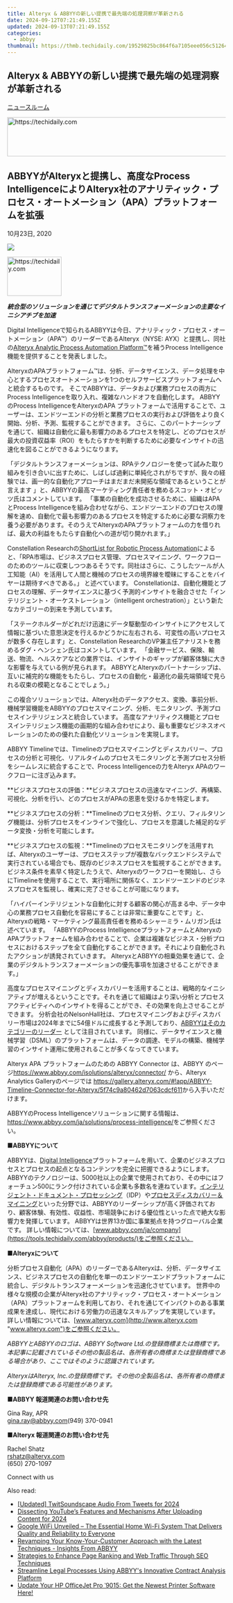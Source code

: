 ```yaml
---
title: Alteryx & ABBYYの新しい提携で最先端の処理洞察が革新される
date: 2024-09-12T07:21:49.155Z
updated: 2024-09-13T07:21:49.155Z
categories:
  - abbyy
thumbnail: https://thmb.techidaily.com/19529825bc864f6a7105eee056c51264b322fc80a0ff9dab5d25b004c909ef6a.jpg
---
```


## Alteryx & ABBYYの新しい提携で最先端の処理洞察が革新される

[ニュースルーム](https://tools.techidaily.com/abbyy/products/)

<!-- affiliate ads begin -->
<a href="https://unicoeye.pxf.io/c/5597632/2134493/18498" target="_top" id="2134493">
  <img src="//a.impactradius-go.com/display-ad/18498-2134493" border="0" alt="https://techidaily.com" width="728" height="90"/>
</a>
<img height="0" width="0" src="https://unicoeye.pxf.io/i/5597632/2134493/18498" style="position:absolute;visibility:hidden;" border="0" />
<!-- affiliate ads end -->

## ABBYYがAlteryxと提携し、高度なProcess IntelligenceによりAlteryx社のアナリティック・プロセス・オートメーション（APA）プラットフォームを拡張

10月23日, 2020

![](https://content.abbyy.com/-/media/project/abbyy/abbyy/branchtemplates/shutterstock_1272462163_1296-x-729.jpg?h=729&iar=0&w=1296)

<!-- affiliate ads begin -->
<a href="https://aligracehair.sjv.io/c/5597632/2135365/19272" target="_top" id="2135365">
  <img src="//a.impactradius-go.com/display-ad/19272-2135365" border="0" alt="https://techidaily.com" width="125" height="90"/>
</a>
<img height="0" width="0" src="https://aligracehair.sjv.io/i/5597632/2135365/19272" style="position:absolute;visibility:hidden;" border="0" />
<!-- affiliate ads end -->

**_統合型のソリューションを通じてデジタルトランスフォーメーションの主要なイニシアチブを加速_**

  
Digital Intelligenceで知られるABBYYは今日、アナリティック・プロセス・オートメーション（APA™）のリーダーであるAlteryx（NYSE: AYX）と提携し、同社の[Alteryx Analytic Process Automation Platform™](https://www.alteryx.com/products/apa-platform "Alteryx Analytic Process Automation Platform™")を補うProcess Intelligence機能を提供することを発表しました。

  
AlteryxのAPAプラットフォーム™は、分析、データサイエンス、データ処理を中心とするプロセスオートメーションを1つのセルフサービスプラットフォームへと統合するものです。 そこでABBYYは、データおよび業務プロセスの両方にProcess Intelligenceを取り入れ、複雑なハンドオフを自動化します。 ABBYYのProcess IntelligenceをAlteryxのAPA プラットフォームで活用することで、ユーザーは、エンドツーエンドの分析と業務プロセスの実行および評価をより良く開始、分析、予測、監視することができます。 さらに、このパートナーシップを通じて、組織は自動化に最も影響力のあるプロセスを特定し、どのプロセスが最大の投資収益率（ROI）をもたらすかを判断するために必要なインサイトの迅速化を図ることができるようになります。

  
「デジタルトランスフォーメーションは、RPAテクノロジーを使って試みた取り組みを引き合いに出すために、しばしば過剰に単純化されがちですが、我々の経験では、画一的な自動化アプローチはまだまだ未開拓な領域であるということが言えます 」と、ABBYYの最高マーケティング責任者を務めるスコット・オピッツ氏はコメントしています。 「事業の自動化を成功させるために、組織はAPAとProcess Intelligenceを組み合わせながら、エンドツーエンドのプロセスの理解を速め、自動化で最も影響力のあるプロセスを特定するために必要な洞察力を養う必要があります。そのうえでAlteryxのAPAプラットフォームの力を借りれば、最大の利益をもたらす自動化への道が切り開かれます。」

  
Constellation Researchの[ShortList for Robotic Process Automation](https://www.constellationr.com/research/constellation-shortlist-robotic-process-automation-4 "ShortList for Robotic Process Automation")によると、「RPA市場は、ビジネスプロセス管理、プロセスマイニング、ワークフローのためのツールに収束しつつあるそうです。同社はさらに、こうしたツールが人工知能（AI）を活用して人間と機械のプロセスの境界線を曖昧にすることをバイヤーは期待すべきである。」 と述べています。 Constellationは、自動化機能とプロセスの理解、データサイエンスに基づく予測的インサイトを融合させた「インテリジェント・オーケストレーション（intelligent orchestration）」という新たなカテゴリーの到来を予測しています。

  
「ステークホルダーがどれだけ迅速にデータ駆動型のインサイトにアクセスして情報に基づいた意思決定を行えるかどうかに左右される、可変性の高いプロセスが数多く存在します」と、Constellation ResearchのVP兼主任アナリストを務めるダグ・ヘンシェン氏はコメントしています。 「金融サービス、保険、輸送、物流、ヘルスケアなどの業界では、インサイトのギャップが顧客体験に大きな影響を与えている例が見られます。 ABBYYとAlteryxのパートナーシップは、互いに補完的な機能をもたらし、プロセスの自動化・最適化の最先端領域で見られる収束の模範となることでしょう。」

  
この複合ソリューションでは、Alteryx社のデータアクセス、変換、事前分析、機械学習機能をABBYYのプロセスマイニング、分析、モニタリング、予測プロセスインテリジェンスと統合しています。 高度なアナリティクス機能とプロセスインテリジェンス機能の画期的な組み合わせにより、最も重要なビジネスオペレーションのための優れた自動化ソリューションを実現します。

  
ABBYY Timelineでは、Timelineのプロセスマイニングとディスカバリー、プロセスの分析と可視化、リアルタイムのプロセスモニタリングと予測プロセス分析をシームレスに統合することで、Process Intelligenceの力をAlteryx APAのワークフローに注ぎ込みます。

  
**ビジネスプロセスの評価：**ビジネスプロセスの迅速なマイニング、再構築、可視化、分析を行い、どのプロセスがAPAの恩恵を受けるかを特定します。

  
**ビジネスプロセスの分析：**Timelineのプロセス分析、クエリ、フィルタリング機能は、分析プロセスをインラインで強化し、プロセスを意識した補足的なデータ変換・分析を可能にします。

  
**ビジネスプロセスの監視：**Timelineのプロセスモニタリングを活用すれば、Alteryxのユーザーは、プロセスステップが複数なバックエンドシステムで実行されている場合でも、既存のビジネスプロセスを監視することができます。 ビジネス条件を素早く特定したうえで、Alteryxのワークフローを開始し、さらにTimelineを使用することで、実行場所に関係なく、エンドツーエンドのビジネスプロセスを監視し、確実に完了させることが可能になります。

  
「ハイパーインテリジェントな自動化に対する顧客の関心が高まる中、データ中心の業務プロセス自動化を容易にすることは非常に重要なことです」と、Alteryxの戦略・マーケティング最高責任者を務めるシャーミラ・ムリガン氏は述べています。 「ABBYYのProcess IntelligenceプラットフォームとAlteryxのAPAプラットフォームを組み合わせることで、企業は複雑なビジネス・分析プロセスにおけるステップを全て自動化することができます。それにより自動化されたアクションが誘発されていきます。 AlteryxとABBYYの相乗効果を通じて、企業のデジタルトランスフォーメーションの優先事項を加速させることができます。」

  
高度なプロセスマイニングとディスカバリーを活用することは、戦略的なイニシアティブが増えるということです。それを通じて組織はより深い分析とプロセスアクティビティへのインサイトを得ることができ、その効果を向上させることができます。 分析会社のNelsonHall社は、プロセスマイニングおよびディスカバリー市場は2024年までに54億ドルに成長すると予測しており、[ABBYYはそのカテゴリーのリーダー](https://tools.techidaily.com/abbyy/products/) として注目されています。 同様に、データサイエンスと機械学習（DSML）のプラットフォームは、データの調達、モデルの構築、機械学習のインサイト運用に使用されることが多くなってきています。

  
Alteryx APA プラットフォームのための ABBYY Connector は、ABBYY のページ<https://www.abbyy.com/isolutions/alteryx/connector/> から、Alteryx Analytics Galleryのページでは <https://gallery.alteryx.com/#!app/ABBYY-Timeline-Connector-for-Alteryx/5f74c9a80462d7063cdcf611>から入手いただけます。

  
ABBYYのProcess Intelligenceソリューションに関する情報は、<https://www.abbyy.com/ja/solutions/process-intelligence/>をご参照ください。

  
■**ABBYYについて**

ABBYYは、[Digital Intelligence](https://tools.techidaily.com/abbyy/products/)プラットフォームを用いて、企業のビジネスプロセスとプロセスの起点となるコンテンツを完全に把握できるようにします。 ABBYYのテクノロジーは、5000社以上の企業で使用されており、その中にはフォーチュン500にランク付けされている企業も多数名を連ねています。[インテリジェント・ドキュメント・プロセッシング](https://tools.techidaily.com/abbyy/products/)（IDP）や[プロセスディスカバリー＆マイニング](https://tools.techidaily.com/abbyy/products/)といった分野では、ABBYYのリーダーシップが高く評価されており、顧客体験、有効性、収益性、市場競争における優位性といった点で絶大な影響力を発揮しています。 ABBYYは世界13か国に事業拠点を持つグローバル企業です。 詳しい情報については、[www.abbyy.com/ja/company](https://tools.techidaily.com/abbyy/products/)をご参照ください。

  
■**Alteryxについて**

分析プロセス自動化（APA）のリーダーであるAlteryxは、分析、データサイエンス、ビジネスプロセスの自動化を単一のエンドツーエンドプラットフォームに統合し、デジタルトランスフォーメーションを迅速化させています。 世界中の様々な規模の企業がAlteryx社のアナリティック・プロセス・オートメーション（APA）プラットフォームを利用しており、それを通じてインパクトのある事業成果を達成し、現代における労働力の迅速なスキルアップを実現しています。 詳しい情報については、[www.alteryx.com](http://www.alteryx.com "www.alteryx.com")をご参照ください。

  
_ABBYYとABBYYのロゴは、ABBYY Software Ltd.の登録商標または商標です。本記事に記載されているその他の製品名は、各所有者の商標または登録商標である場合があり、ここではそのように認識されています。_

_AlteryxはAlteryx, Inc.の登録商標です。その他の全製品名は、各所有者の商標または登録商標である可能性があります。_

  
■**ABBYY 報道関連のお問い合わせ先**

Gina Ray, APR  
[gina.ray@abbyy.com](https://tools.techidaily.com/abbyy/products/)(949) 370-0941

■**Alteryx 報道関連のお問い合わせ先**

Rachel Shatz  
[rshatz@alteryx.com](https://tools.techidaily.com/abbyy/products/)  
(650) 270-1097

Connect with us

<ins class="adsbygoogle"
     style="display:block"
     data-ad-format="autorelaxed"
     data-ad-client="ca-pub-7571918770474297"
     data-ad-slot="1223367746"></ins>

<ins class="adsbygoogle"
     style="display:block"
     data-ad-client="ca-pub-7571918770474297"
     data-ad-slot="8358498916"
     data-ad-format="auto"
     data-full-width-responsive="true"></ins>

<span class="atpl-alsoreadstyle">Also read:</span>
<div><ul>
<li><a href="https://twitter-videos.techidaily.com/updated-twitsoundscape-audio-from-tweets-for-2024/"><u>[Updated] TwitSoundscape Audio From Tweets for 2024</u></a></li>
<li><a href="https://youtube-lab.techidaily.com/cting-youtubes-features-and-mechanisms-after-uploading-content-for-2024/"><u>Dissecting YouTube’s Features and Mechanisms After Uploading Content for 2024</u></a></li>
<li><a href="https://buynow-tips.techidaily.com/google-wifi-unveiled-the-essential-home-wi-fi-system-that-delivers-quality-and-reliability-to-everyone/"><u>Google WiFi Unveiled – The Essential Home Wi-Fi System That Delivers Quality and Reliability to Everyone</u></a></li>
<li><a href="https://some-tips.techidaily.com/revamping-your-know-your-customer-approach-with-the-latest-techniques-insights-from-abbyy/"><u>Revamping Your Know-Your-Customer Approach with the Latest Techniques - Insights From ABBYY</u></a></li>
<li><a href="https://some-tips.techidaily.com/strategies-to-enhance-page-ranking-and-web-traffic-through-seo-techniques/"><u>Strategies to Enhance Page Ranking and Web Traffic Through SEO Techniques</u></a></li>
<li><a href="https://some-tips.techidaily.com/streamline-legal-processes-using-abbyys-innovative-contract-analysis-platform/"><u>Streamline Legal Processes Using ABBYY's Innovative Contract Analysis Platform</u></a></li>
<li><a href="https://win-dash.techidaily.com/update-your-hp-officejet-pro-9015-get-the-newest-printer-software-here/"><u>Update Your HP OfficeJet Pro ˈ9015: Get the Newest Printer Software Here!</u></a></li>
</ul></div>


